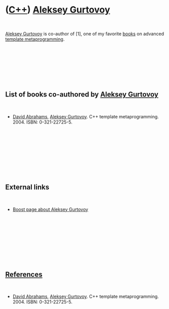 
 

 

 

 

 

([C++](Cpp.md)) [Aleksey Gurtovoy](CppAlekseyGurtovoy.md)
===========================================================

 

[Aleksey Gurtovoy](CppAlekseyGurtovoy.md) is co-author of \[1\], one of
my favorite [books](CppBooks.md) on advanced [template
metaprogramming](CppTemplateMetaprogram.md).

 

 

 

 

List of books co-authored by [Aleksey Gurtovoy](CppAlekseyGurtovoy.md)
-----------------------------------------------------------------------

 

-   [David Abrahams](CppDavidAbrahams.md), [Aleksey
    Gurtovoy](CppAlekseyGurtovoy.md). C++ template metaprogramming.
    2004. ISBN: 0-321-22725-5.

 

 

 

 

 

External links
--------------

 

-   [Boost page about Aleksey
    Gurtovoy](http://www.boost.org/users/people/aleksey_gurtovoy.html)

 

 

 

 

 

[References](CppReferences.md)
-------------------------------

 

-   [David Abrahams](CppDavidAbrahams.md), [Aleksey
    Gurtovoy](CppAlekseyGurtovoy.md). C++ template metaprogramming.
    2004. ISBN: 0-321-22725-5.

 

 

 

 

 

 

